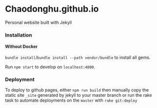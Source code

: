 # Chaodonghu.github.io
Personal website built with Jekyll

### Installation

#### Without Docker
`bundle install`/`bundle install --path vendor/bundle` to install all gems.

Run `npm start` to develop on `localhost:4000`.

### Deployment

To deploy to github pages, either `npm run build` then manually copy the static site `_site` generated by jekyll to your master branch or run the rake task to automate deployments on the `master` with `rake git:deploy`
